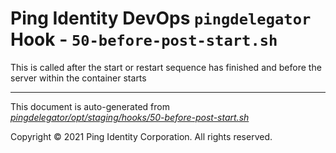 
# Ping Identity DevOps `pingdelegator` Hook - `50-before-post-start.sh`
 This is called after the start or restart sequence has finished and before
 the server within the container starts

---
This document is auto-generated from _[pingdelegator/opt/staging/hooks/50-before-post-start.sh](https://github.com/pingidentity/pingidentity-docker-builds/blob/master/pingdelegator/opt/staging/hooks/50-before-post-start.sh)_

Copyright © 2021 Ping Identity Corporation. All rights reserved.
